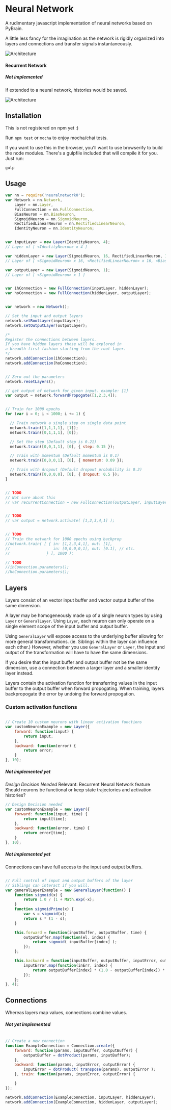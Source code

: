 Neural Network
==============

A rudimentary javascript implementation of neural networks based on PyBrain.

A little less fancy for the imagination as the network is rigidly organized into layers and connections
and transfer signals instantaneously.


![Architecture](https://github.com/EricMok/neuralnetwork0/blob/master/architecture.png)


#### Recurrent Network
##### Not implemented

If extended to a neural network, histories would be saved.

![Architecture](https://github.com/EricMok/neuralnetwork0/blob/master/recurrentArchitecture.png)


## Installation
This is not registered on npm yet :)

Run `npm test` or `mocha` to enjoy mocha/chai tests.

If you want to use this in the browser, you'll want to use browserify to build the node modules. There's a gulpfile included
that will compile it for you. Just run:

```
gulp
```


## Usage

```javascript
var nn = require('neuralnetwork0');
var Network = nn.Network,
    Layer = nn.Layer,
    FullConnection = nn.FullConnection,
    BiasNeuron = nn.BiasNeuron,
    SigmoidNeuron = nn.SigmoidNeuron,
    RectifiedLinearNeuron = nn.RectifiedLinearNeuron,
    IdentityNeuron = nn.IdentityNeuron;


var inputLayer = new Layer(IdentityNeuron, 4);
// Layer of [ <IdentityNeuron> x 4 ]

var hiddenLayer = new Layer(SigmoidNeuron, 16, RectifiedLinearNeuron, 16, BiasNeuron, 1);
// Layer of [ <SigmoidNeuron> x 16, <RectifiedLinearNeuron> x 16, <BiasNeuron> ]

var outputLayer = new Layer(SigmoidNeuron, 1);
// Layer of [ <SigmoidNeuron> x 1 ]


var ihConnection = new FullConnection(inputLayer, hiddenLayer);
var hoConnection = new FullConnection(hiddenLayer, outputLayer);


var network = new Network();

// Set the input and output layers
network.setRootLayer(inputLayer);
network.setOutputLayer(outputLayer);

/*
Register the connections between layers.
If you have hidden layers those will be explored in
a breadth-first fashion starting from the root layer.
*/
network.addConnection(ihConnection);
network.addConnection(hoConnection);


// Zero out the parameters
network.resetLayers();

// get output of network for given input. example: [1]
var output = network.forwardPropogate([1,2,3,4]);


// Train for 1000 epochs
for (var i = 0; i < 1000; i += 1) {

  // Train network a single step on single data point
  network.train([1,1,1,1], [1]);
  network.train([0,1,1,1], [0]);

  // Set the step (Default step is 0.21)
  network.train([0,0,1,1], [0], { step: 0.15 });

  // Train with momentum (Default momentum is 0.1)
  network.train([0,0,0,1], [0], { momentum: 0.09 });

  // Train with dropout (Default dropout probability is 0.2)
  network.train([0,0,0,0], [0], { dropout: 0.5 });
}


// TODO
// Not sure about this
// var recurrentConnection = new FullConnection(outputLayer, inputLayer);


// TODO
// var output = network.activate( [1,2,3,4,1] );


// TODO
// Train the network for 1000 epochs using backprop
//network.train( [ { in: [1,2,3,4,1], out: [1],
//                   in: [0,0,0,0,1], out: [0.1], // etc.
//                } ], 1000 );

// TODO
//ihConnection.parameters();
//hoConnection.parameters();

```


## Layers

Layers consist of an vector input buffer and vector output buffer of the same dimension.

A layer may be homogeneously made up of a single neuron types by using `Layer` or `GeneralLayer`.
Using `Layer`, each neuron can only operate on a single element scope of the input buffer and output buffer.

Using `GeneralLayer` will expose access to the underlying buffer allowing for more general transformations. (ie. Siblings
within the layer can influence each other.) However, whether you use `GeneralLayer` or `Layer`, the input and output
of the transformation will have to have the same dimensions.

If you desire that the input buffer and output buffer not be the same dimension,
use a connection between a larger layer and a smaller identity layer instead.

Layers contain the activation function for transferring values in the input buffer to the output buffer when forward propogating.
When training, layers backpropogate the error by undoing the forward propogation.


### Custom activation functions

```javascript

// Create 10 custom neurons with linear activation functions
var customNeuronExample = new Layer({
    forward: function(input) {
        return input;
    },
    backward: function(error) {
        return error;
    }
}, 10);
```

##### Not implemented yet
*Design Decision Needed*
Relevant: Recurrent Neural Network feature
Should neurons be functional or keep state trajectories and
activation histories?

```javascript
// Design Decision needed
var customNeuronExample = new Layer({
    forward: function(input, time) {
        return input[time];
    },
    backward: function(error, time) {
        return error[time];
    }
}, 10);
```


##### Not implemented yet

Connections can have full access to the input and output buffers.

```javascript

// Full control of input and output buffers of the layer
// Siblings can interact if you will.
var generalLayerExample = new GeneralLayer(function() {
    function sigmoid(x) {
        return 1.0 / (1 + Math.exp(-x);
    }
    function sigmoidPrime(x) {
        var s = sigmoid(x);
        return s * (1 - s);
    }

    this.forward = function(inputBuffer, outputBuffer, time) {
        outputBuffer.map(function(el, index) {
            return sigmoid( inputBuffer[index] );
        });
    };

    this.backward = function(inputBuffer, outputBuffer, inputError, outputError, time) {
        inputError.map(function(inErr, index) {
            return outputBuffer[index] * (1.0 - outputBuffer[index]) * outputError[index];
        });
    };
}, 4);

```

## Connections

Whereas layers map values, connections combine values.

##### Not yet implemented

```javascript

// Create a new connection
function ExampleConnection = Connection.create({
    forward: function(params, inputBuffer, outputBuffer) {
        outputBuffer = dotProduct(params, inputBuffer);
    },
    backward: function(params, inputError, outputError) {
        inputError = dotProduct( transpose(params), outputError );
    }, train: function(params, inputError, outputError) {

    }
});

network.addConnection(ExampleConnection, inputLayer, hiddenLayer);
network.addConnection(ExampleConnection, hiddenLayer, outputLayer);

```
